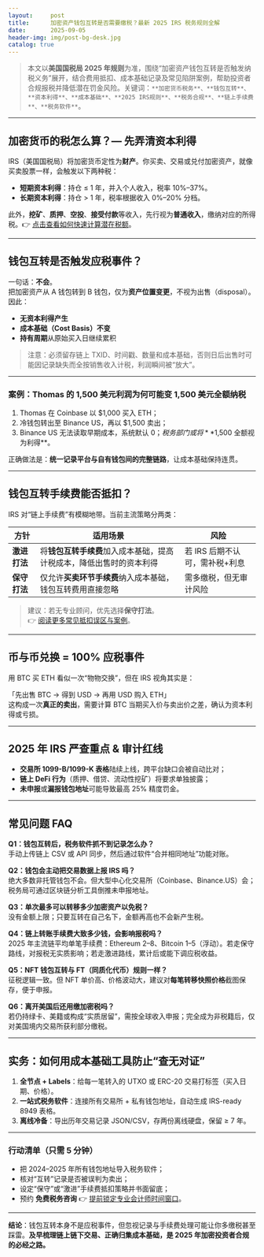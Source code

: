```yaml
---
layout:     post
title:      加密资产钱包互转是否需要缴税？最新 2025 IRS 税务规则全解
date:       2025-09-05
header-img: img/post-bg-desk.jpg
catalog: true
---
```


> 本文以**美国国税局 2025 年规则**为准，围绕“加密资产钱包互转是否触发纳税义务”展开，结合费用抵扣、成本基础记录及常见陷阱案例，帮助投资者合规报税并降低潜在罚金风险。关键词：`**加密货币税务**、**钱包互转**、**资本利得**、**成本基础**、**2025 IRS规则**、**税务合规**、**链上手续费**、**税务软件**`。

---

## 加密货币的税怎么算？— 先弄清资本利得

IRS（美国国税局）将加密货币定性为**财产**。你买卖、交易或兑付加密资产，就像买卖股票一样，会触发以下两种税：

- **短期资本利得**：持仓 ≤ 1 年，并入个人收入，税率 10%–37%。  
- **长期资本利得**：持仓 > 1 年，税率根据收入 0%–20% 分档。  

此外，**挖矿**、**质押**、**空投**、**接受付款**等收入，先行视为**普通收入**，缴纳对应的所得税。👉 [点击查看如何快速计算潜在税额](https://okxdog.com/)。

---

## 钱包互转是否触发应税事件？

一句话：**不会**。  
把加密资产从 A 钱包转到 B 钱包，仅为**资产位置变更**，不视为出售（disposal）。因此：

- **无资本利得产生**  
- **成本基础（Cost Basis）不变**  
- **持有周期**从原始买入日继续累积  

> 注意：必须留存链上 TXID、时间戳、数量和成本基础，否则日后出售时可能因记录缺失而全按销售收入计税，利润瞬间被“放大”。

---

### 案例：Thomas 的 1,500 美元利润为何可能变 1,500 美元全额纳税

1. Thomas 在 Coinbase 以 $1,000 买入 ETH；  
2. 冷钱包转出至 Binance US，再以 $1,500 卖出；  
3. Binance US 无法读取早期成本，系统默认 $0；税务部门或将 **$1,500 全额视为利得**。  

正确做法是：**统一记录平台与自有钱包间的完整链路**，让成本基础保持连贯。

---

## 钱包互转手续费能否抵扣？

IRS 对“链上手续费”有模糊地带。当前主流策略分两类：

| 方针 | 适用场景 | 风险 |
|---|---|---|
| **激进打法** | 将**钱包互转手续费**加入成本基础，提高计税成本，降低出售时的资本利得 | 若 IRS 后期不认可，需补税+利息 |
| **保守打法** | 仅允许**买卖环节手续费**纳入成本基础，钱包互转费用直接忽略 | 需多缴税，但无审计风险 |

> 建议：若无专业顾问，优先选择**保守打法**。  
> 👉 [阅读更多常见抵扣误区与案例](https://okxdog.com/)。

---

## 币与币兑换 = 100% 应税事件

用 BTC 买 ETH 看似一次“物物交换”，但在 IRS 视角其实是：

「先出售 BTC → 得到 USD → 再用 USD 购入 ETH」  
这构成一次**真正的卖出**，需要计算 BTC 当期买入价与卖出价之差，确认为资本利得或亏损。

---

## 2025 年 IRS 严查重点 & 审计红线

- **交易所 1099-B/1099-K 表格**陆续上线，跨平台缺口会被自动比对；  
- **链上 DeFi 行为**（质押、借贷、流动性挖矿）将要求单独披露；  
- **未申报**或**漏报钱包地址**可能导致最高 25% 精度罚金。  

---

## 常见问题 FAQ

**Q1：钱包互转后，税务软件抓不到记录怎么办？**  
手动上传链上 CSV 或 API 同步，然后通过软件“合并相同地址”功能对账。

**Q2：钱包会主动把交易数据上报 IRS 吗？**  
绝大多数非托管钱包不会。但大型中心化交易所（Coinbase、Binance.US）会；税务局可通过区块链分析工具倒推未申报地址。

**Q3：单次最多可以转移多少加密资产以免税？**  
没有金额上限；只要互转在自己名下，金额再高也不会新产生税。

**Q4：链上转账手续费大致多少钱，会影响报税吗？**  
2025 年主流链平均单笔手续费：Ethereum $2–$8、Bitcoin $1–$5（浮动）。若走保守路线，对报税无实质影响；若走激进路线，累计后或能下调应税收益。

**Q5：NFT 钱包互转与 FT（同质化代币）规则一样？**  
征税逻辑一致。但 NFT 单价高、价格波动大，建议对**每笔转移快照价格**截图保存，便于申报。

**Q6：离开美国后还用缴加密税吗？**  
若仍持绿卡、美籍或构成“实质居留”，需按全球收入申报；完全成为非税籍后，仅对美国境内交易所获利部分缴税。

---

## 实务：如何用成本基础工具防止“查无对证”

1. **全节点 + Labels**：给每一笔转入的 UTXO 或 ERC-20 交易打标签（买入日期、价格）。  
2. **一站式税务软件**：连接所有交易所 + 私有钱包地址，自动生成 IRS-ready 8949 表格。  
3. **离线冷备**：导出历年交易记录 JSON/CSV，存两份离线硬盘，保留 ≥ 7 年。

---

### 行动清单（只需 5 分钟）

- 把 2024–2025 年所有钱包地址导入税务软件；  
- 核对“互转”记录是否被误判为卖出；  
- 设定“保守”或“激进”手续费抵扣策略并书面留底；  
- 预约 **免费税务咨询** 👉 [提前锁定专业会计师时间窗口](https://okxdog.com/)。  

---

**结论**：钱包互转本身不是应税事件，但忽视记录与手续费处理可能让你多缴税甚至踩雷。**及早梳理链上链下交易、正确归集成本基础，是 2025 年加密投资者合规的必经之路。**
